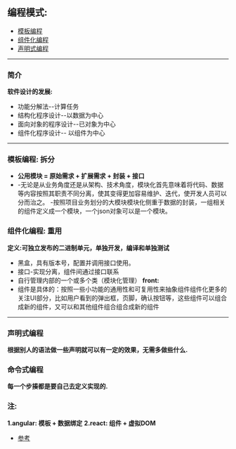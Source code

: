 ## 编程模式:
  - [模板编程](#模板编程)
  - [组件化编程](#组件化编程)
  - [声明式编程](#声明式编程)

---
### 简介
  **软件设计的发展:**
   * 功能分解法--计算任务
   * 结构化程序设计--以数据为中心
   * 面向对象的程序设计--已对象为中心
   * 组件化程序设计-- 以组件为中心

---
### 模板编程: 拆分
  * **公用模块 = 原始需求 + 扩展需求 + 封装 + 接口**
  * -无论是从业务角度还是从架构、技术角度，模块化首先意味着将代码、数据等内容按照其职责不同分离，使其变得更加容易维护、迭代，使开发人员可以分而治之。
   -按照项目业务划分的大模块模块化侧重于数据的封装，一组相关的组件定义成一个模块，一个json对象可以是一个模块。

### 组件化编程: 重用
  **定义:可独立发布的二进制单元，单独开发，编译和单独测试**
   * 黑盒，具有版本号，配置并调用接口使用。
   * 接口-实现分离，组件间通过接口联系
   * 自行管理内部的一个或多个类（模块化管理）
  **front:**
   * 组件是具体的：按照一些小功能的通用性和可复用性来抽象组件组件化更多的关注UI部分，比如用户看到的弹出框，页脚，确认按钮等，这些组件可以组合成新的组件，又可以和其他组件组合组合成新的组件


---
### 声明式编程
  **根据别人的语法做一些声明就可以有一定的效果，无需多做些什么.**

### 命令式编程
  **每一个步揍都是要自己去定义实现的.**

### 注:
  **1.angular: 模板 + 数据绑定**
  **2.react: 组件 + 虚拟DOM**

- [参考](https://www.jianshu.com/p/a7df83270a8b)